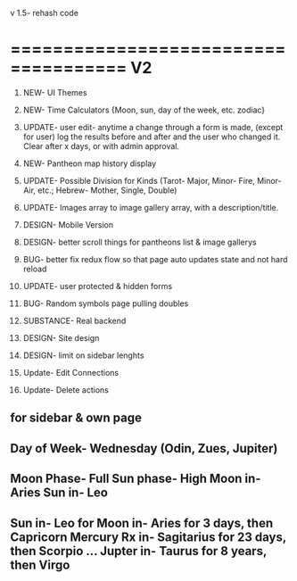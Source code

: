v 1.5- rehash code



=====================================
V2
=====================================
1. NEW- UI Themes

2. NEW- Time Calculators {Moon, sun, day of the week, etc. zodiac}

3. UPDATE- user edit- anytime a change through a form is made, (except for user) log the results before and after and the user who changed it. Clear after x days, or with admin approval.

4. NEW- Pantheon map history display

5. UPDATE- Possible Division for Kinds (Tarot- Major, Minor- Fire, Minor- Air, etc.; Hebrew- Mother, Single, Double)

6. UPDATE- Images array to image gallery array, with a description/title.

7. DESIGN- Mobile Version

9. DESIGN- better scroll things for pantheons list & image gallerys

10. BUG- better fix redux flow so that page auto updates state and not hard reload

11. UPDATE- user protected & hidden forms

12. BUG- Random symbols page pulling doubles

13. SUBSTANCE- Real backend

14. DESIGN- Site design

15. DESIGN- limit on sidebar lenghts

16. Update- Edit Connections
17. Update- Delete actions




for sidebar & own page
------------------
Day of Week- Wednesday (Odin, Zues, Jupiter)
-----
Moon Phase- Full          Sun phase- High
Moon in- Aries            Sun in- Leo
-----
Sun in- Leo for
Moon in- Aries for 3 days, then Capricorn
Mercury Rx in- Sagitarius for 23 days, then Scorpio
...
Jupter in- Taurus for 8 years, then Virgo
-----

